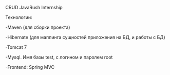 CRUD JavaRush Internship

Технологии:

 -Maven (для сборки проекта)
 
 -Hibernate (для маппинга сущностей приложения на БД, и работы с БД)
 
 -Tomcat 7
 
 -Mysql. Имя базы test, с логином и паролем root
 
 -Frontend: Spring MVC
